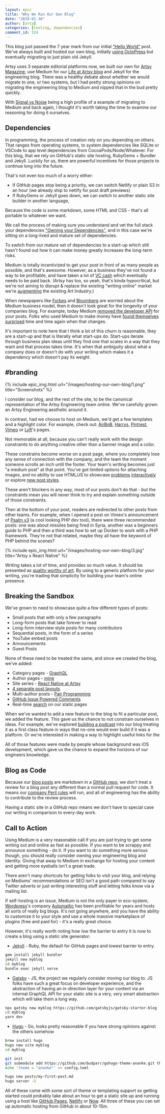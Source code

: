 ```yaml
---
layout: epic
title: "Why We Run Our Own Blog"
date: "2019-01-30"
author: [orta]
categories: [tooling, dependencies]
comment_id: 524
---
```


This blog just passed the 7 year mark from our initial ["Hello World"][hw] post. We've always built and hosted our
own blog, initially [using OctoPress][octo] but eventually migrating to just plain old Jekyll.

Artsy uses 3 separate editorial platforms now, we built our own for [Artsy Magazine][mag], use Medium for our [Life
at Artsy blog][laab] and Jekyll for the engineering blog. There was a healthy debate about whether we would migrate
to one, or two systems, but I had pretty strong opinions on migrating the engineering blog to Medium and nipped
that in the bud pretty quickly.

With [Signal vs Noise][svn] being a high profile of a example of migrating to Medium and back again, I thought it's
worth taking the time to examine our reasoning for doing it ourselves.

<!-- more -->

## Dependencies

In programming, the process of creation rely on you depending on others. That ranges from operating systems, to
system dependencies like SQLite or VSCode to app level dependencies from CocoaPods/Node/Whatever. For this blog,
that we rely on GitHub's static site hosting, RubyGems + Bundler and Jekyll. Luckily for us, there are powerful
incentives for those projects to continue long into the future.

That's not even too much of a worry either:

- If GitHub pages stop being a priority, we can switch Netlify or plain S3 in an hour (we already ship to netlify
  for post draft previews)
- If RubyGems or Jekyll goes down, we can switch to another static site builder in another language,

Because the code is some markdown, some HTML and CSS - that's all portable to whatever we want.

We call the process of making sure you understand and vet the full stack your dependencies ["Owning your
Dependencies"][oyd], and in this case we're sitting on a long-lived and mature set of dependencies.

To switch from our mature set of dependencies to a start-up which still hasn't found out how it can make money
greatly increases the long-term risks.

Medium is totally incentivized to get your post in front of as many people as possible, and that's awesome.
However, as a business they've not found a way to be profitable, and have taken a lot of [VC cash][cb] which
eventually needs to be paid back. (Artsy has too, so yeah, that's kinda hypocritical, but we're not aiming to
disrupt & replace the existing "writing online" market we're [augmenting][aug] the existing Art Industry.)

When newspapers like [Forbes][forbes] and [Bloomberg][bloomberg] are worried about the Medium business model, then
it doesn't look great for the longevity of your companies blog. For example, today Medium [removed the developer
API][dev] for your posts. Folks who used Medium to make money have [found themselves surprised][publishers] time
and time again when that changes.

It's important to note here that I think a lot of this churn is reasonable, they are a start-up and that is
literally what start-ups do. Start-ups iterate through business plan ideas until they find one that scales in a way
that they want and that process takes time. It's when that ambiguity about what a company does or doesn't do with
your writing which makes it a dependency which doesn't pay its weight.

## #branding

{% include epic_img.html url="/images/hosting-our-own-blog/1.png" title="Screenshots" %}

I consider our blog, and the rest of the site, to be the canonical representation of the Artsy Engineering team
online. We've carefully grown an Artsy Engineering aesthetic around it.

In contrast, had we choose to host on Medium, we'd get a few templates and a highlight color. For example, check
out: [AirBnB](https://medium.com/airbnb-engineering), [Harrys](https://medium.com/harrys-engineering),
[Pintrest](https://medium.com/@Pinterest_Engineering), [Vimeo](https://medium.com/vimeo-engineering-blog) or
[Lyft](https://eng.lyft.com)'s pages.

Not memorable at all, because you can't really work with the design constraints to do anything creative other than
a banner image and a color.

These constrains become worse on a post page, where you completely lose any sense of connection with the company,
and the team the moment someone scrolls an inch until the footer. Your team's writing becomes just "a medium post"
at that point. You've got limited options for attaching images, and no ability to use HTML/JS to showcase
[problems][rn] [interactively][ar] or explore [new post styles][int].

These aren't blockers in any way, most of our posts don't do that - but the constraints mean you will never think
to try and explain something outside of those constraints.

Then at the bottom of your post, readers are redirected to other posts from other teams. For example, when I opened
a post on Vimeo's announcement of [Psalm v3][psalm] (a cool looking PHP dev tool), there were three recommended
posts: one was about missiles being fired in Syria, another was a beginners guide to PHP and then a third was how
to set up Docker to work with a PHP framework. They're not that related, maybe they all have the keyword of PHP
behind the scenes?

{% include epic_img.html url="/images/hosting-our-own-blog/3.jpg" title="Artsy x React Native" %}

Writing takes a lot of time, and provides so much value. It should be presented as [quality worthy of art][qwoa].
By using to a generic platform for your writing, you're trading that simplicity for building your team's online
presence.

## Breaking the Sandbox

We've grown to need to showcase quite a few different types of posts:

- Small posts that with only a few paragraphs
- Long-form posts that take forever to read
- Long-form interview style posts for many contributors
- Sequential posts, in the form of a series
- YouTube embed posts
- Announcements
- Guest Posts

None of these need to be treated the same, and since we created the blog, we've added:

- Category pages - [GraphQL][graphql]
- Author pages - [mine][author]
- Site series - [React Native at Artsy][rnaa]
- [4 separate post layouts][layouts]
- Multi-author posts - [Pair Programming][pp]
- [GitHub Issue Powered Comments][ghc]
- Real-time [search][search] on our static pages

When we've wanted to add a new feature to the blog to fit a particular post, we added the feature. This gave us the
chance to not constrain ourselves in ideas. For example, we've explored [building a podcast][podcast] into our blog
treating it as a first class feature in ways that no-one would ever build if it was a platform. Or we're interested
in making a way to highlight useful links for the

All of those features were made by people whose background was iOS development, which gave us the chance to expand
the horizons of our engineers knowledge.

## Blog as Code

Because our [blog posts][_posts] are markdown in a [GitHub repo][ghr], we don't treat a review for a blog post any
different than a normal pull request for code. It means our [company Peril rules][peril] will run, and all of
engineering has the ability to contribute to the review process.

Having a static site in a GitHub repo means we don't have to special case our writing in comparison to every-day
work.

## Call to Action

Using Medium is a very reasonable call if you are just trying to get some writing out and online as fast as
possible. If you want to be scrappy and announce something - do it. If you want to do something more serious
though, you should really consider owning your engineering blog and identity. Giving that away to Medium in
exchange for hosting your content and getting more eyeballs isn't a great trade.

There aren't many shortcuts for getting folks to visit your blog, and relying on Mediums' recommendations or SEO
isn't a good path compared to say Twitter adverts or just writing interesting stuff and letting folks know via a
mailing list.

If self-hosting is an issue, Medium is not the only payer in eco-system, [Wordpress][wp]'s company
[Automattic][autom] has been profitable for years and hosts all sorts of really big blogs. It's not going anywhere,
and you have the ability to customize it to your style and use a whole massive marketplace of plugins (free and
paid for) - it's a really great choice.

However, it's really worth noting how low the barrier to entry it is now to create a blog using a static site
generator:

- [Jekyll][jekyll] - Ruby, the default for GitHub pages and lowest barrier to entry.

```sh
gem install jekyll bundler
jekyll new myblog
cd myblog
bundle exec jekyll serve
```

- [Gatsby][gatsby] - JS, the project we regularly consider moving our blog to. JS folks have such a great focus on
  developer experience, and the abstraction of having an in-direction layer for your content via an internal
  GraphQL API for your static site is a very, very smart abstraction which will take them a long way.

```sh
npx gatsby new myblog https://github.com/gatsbyjs/gatsby-starter-blog
cd myblog
yarn dev
```

- [Hugo][hugo] - Go, looks pretty reasonable if you have strong opinions against the others somehow

```sh
brew install hugo
hugo new site myblog
cd myblog

git init
git submodule add https://github.com/budparr/gohugo-theme-ananke.git themes/ananke
echo 'theme = "ananke"' >> config.toml

hugo new posts/my-first-post.md
hugo server -D
```

All of these come with some sort of theme or templating support so getting started could probably take about an
hour to get a static site up and running using a host like [GitHub Pages][pages], [Netlify][netlify] or [Now][now].
All three of these you can set up automatic hosting from GitHub in about 10-15m.

[hw]: /blog/2012/01/05/hello-world/
[ar]: /blog/2018/03/18/ar/
[rn]: /blog/2017/07/06/React-Native-for-iOS-devs/#React
[octo]: /blog/2012/01/18/octopress-and-jekyll/
[laab]: https://www.artsy.net/life-at-artsy
[svn]: https://m.signalvnoise.com/signal-v-noise-exits-medium/
[oyd]: https://github.com/artsy/README/blob/master/culture/engineering-principles.md#own-your-dependencies
[pd]: https://github.com/artsy/artsy.github.io/issues/355#issuecomment-315605280
[cb]: https://www.crunchbase.com/organization/medium
[forbes]: https://www.forbes.com/sites/theodorecasey/2017/08/14/why-medium-doesnt-matter-anymore/#1fea7cdf49ad
[bloomberg]: https://www.bloomberg.com/opinion/articles/2017-01-05/why-medium-failed-to-disrupt-the-media
[psalm]: https://medium.com/vimeo-engineering-blog/announcing-psalm-v3-76ec78e312ce
[jekyll]: https://jekyllrb.com
[gatsby]: https://www.gatsbyjs.org
[hugo]: https://gohugo.io
[qwoa]: https://github.com/artsy/README/blob/cb73cb/culture/what-is-artsy.md#quality-worthy-of-art
[graphql]: /blog/categories/graphql/
[author]: /author/orta/
[rnaa]: /series/react-native-at-artsy/
[ghc]: /blog/2017/07/15/Comments-are-on/
[pp]: /blog/2018/10/19/pair-programming/
[layouts]: https://github.com/artsy/artsy.github.io/tree/9f65b5/_layouts
[pages]: https://pages.github.com
[netlify]: https://www.netlify.com
[now]: https://zeit.co/now
[podcast]: https://github.com/artsy/artsy.github.io/issues/355#issuecomment-315605280
[_posts]: https://github.com/artsy/artsy.github.io/tree/9f65b5/_posts
[wp]: https://wordpress.com
[autom]: https://automattic.com
[ghr]: https://github.com/artsy/artsy.github.io
[mag]: https://www.artsy.net/articles
[aug]: https://www.theverge.com/2017/7/18/15983712/artsy-fine-art-galleries-online-auction-sales
[dev]: https://write.as/blog/ending-our-medium-integration
[search]: https://github.com/artsy/artsy.github.io/pull/332
[peril]: https://github.com/artsy/README/blob/master/culture/peril.md
[int]: http://artsy.github.io/blog/2019/01/23/artsy-engineering-hiring/

<!-- prettier-ignore-start -->
[publishers]:  http://www.niemanlab.org/2018/05/medium-abruptly-cancels-the-membership-programs-of-its-21-remaining-publisher-partners/
<!-- prettier-ignore-end -->
